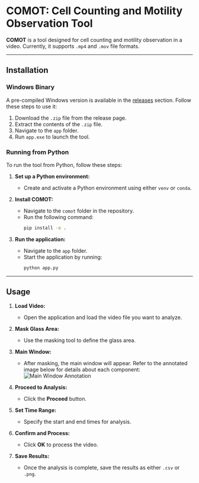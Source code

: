 # **COMOT: Cell Counting and Motility Observation Tool**

**COMOT** is a tool designed for cell counting and motility observation in a video. Currently, it supports `.mp4` and `.mov` file formats.

---

## **Installation**

### **Windows Binary**

A pre-compiled Windows version is available in the [releases](#) section. Follow these steps to use it:
1. Download the `.zip` file from the release page.
2. Extract the contents of the `.zip` file.
3. Navigate to the `app` folder.
4. Run `app.exe` to launch the tool.

### **Running from Python**

To run the tool from Python, follow these steps:

1. **Set up a Python environment:**
   - Create and activate a Python environment using either `venv` or `conda`.

2. **Install COMOT:**
   - Navigate to the `comot` folder in the repository.
   - Run the following command:
     ```bash
     pip install -e .
     ```

3. **Run the application:**
   - Navigate to the `app` folder.
   - Start the application by running:
     ```bash
     python app.py
     ```

---

## **Usage**

1. **Load Video:**
   - Open the application and load the video file you want to analyze.

2. **Mask Glass Area:**
   - Use the masking tool to define the glass area.

3. **Main Window:**
   - After masking, the main window will appear. Refer to the annotated image below for details about each component:
     ![Main Window Annotation](#)

4. **Proceed to Analysis:**
   - Click the **Proceed** button.

5. **Set Time Range:**
   - Specify the start and end times for analysis.

6. **Confirm and Process:**
   - Click **OK** to process the video.

7. **Save Results:**
   - Once the analysis is complete, save the results as either `.csv` or `.png`.

